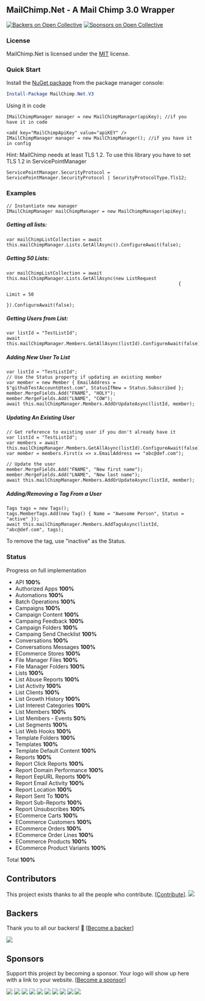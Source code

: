 ## MailChimp.Net - A Mail Chimp 3.0 Wrapper
[![Backers on Open Collective](https://opencollective.com/mailchimp/backers/badge.svg)](#backers)
 [![Sponsors on Open Collective](https://opencollective.com/mailchimp/sponsors/badge.svg)](#sponsors) 



### License
MailChimp.Net is licensed under the [MIT](https://github.com/brandonseydel/MailChimp.Net/blob/master/LICENSE.txt) license.


### Quick Start
Install the [NuGet package](https://www.nuget.org/packages/MailChimp.Net.V3/) from the package manager console:
```powershell
Install-Package MailChimp.Net.V3
```
Using it in code
```CSharp
IMailChimpManager manager = new MailChimpManager(apiKey); //if you have it in code

<add key="MailChimpApiKey" value="apiKEY" />
IMailChimpManager manager = new MailChimpManager(); //if you have it in config
```

Hint: MailChimp needs at least TLS 1.2. To use this library you have to set TLS 1.2 in ServicePointManager
```
ServicePointManager.SecurityProtocol = ServicePointManager.SecurityProtocol | SecurityProtocolType.Tls12;
```

### Examples

```CSharp
// Instantiate new manager
IMailChimpManager mailChimpManager = new MailChimpManager(apiKey);
```

##### Getting all lists:

```CSharp
var mailChimpListCollection = await this.mailChimpManager.Lists.GetAllAsync().ConfigureAwait(false);
```

##### Getting 50 Lists:

```CSharp
var mailChimpListCollection = await this.mailChimpManager.Lists.GetAllAsync(new ListRequest
                                                               {
                                                                   Limit = 50
                                                               }).ConfigureAwait(false);
```

##### Getting Users from List:

```CSharp
var listId = "TestListId";
await this.mailChimpManager.Members.GetAllAsync(listId).ConfigureAwait(false);
```
##### Adding New User To List

```CSharp
var listId = "TestListId";
// Use the Status property if updating an existing member
var member = new Member { EmailAddress = $"githubTestAccount@test.com", StatusIfNew = Status.Subscribed };
member.MergeFields.Add("FNAME", "HOLY");
member.MergeFields.Add("LNAME", "COW");
await this.mailChimpManager.Members.AddOrUpdateAsync(listId, member);
```

##### Updating An Existing User

```CSharp
// Get reference to existing user if you don't already have it
var listId = "TestListId";
var members = await this.mailChimpManager.Members.GetAllAsync(listId).ConfigureAwait(false);
var member = members.First(x => x.EmailAddress == "abc@def.com");

// Update the user
member.MergeFields.Add("FNAME", "New first name");
member.MergeFields.Add("LNAME", "New last name");
await this.mailChimpManager.Members.AddOrUpdateAsync(listId, member);
```

##### Adding/Removing a Tag From a User

```CSharp
Tags tags = new Tags();
tags.MemberTags.Add(new Tag() { Name = "Awesome Person", Status = "active" });
await this.mailChimpManager.Members.AddTagsAsync(listId, "abc@def.com", tags);
```
To remove the tag, use "inactive" as the Status.

### Status
Progress on full implementation

- API **100%**
- Authorized Apps **100%**
- Automations **100%**
- Batch Operations **100%**
- Campaigns **100%**
- Campaign Content **100%**
- Campaing Feedback **100%**
- Campaign Folders **100%**
- Campaing Send Checklist **100%**
- Conversations **100%**
- Conversations Messages **100%**
- ECommerce Stores **100%**
- File Manager Files **100%**
- File Manager Folders **100%**
- Lists **100%**
- List Abuse Reports **100%**
- List Activity **100%**
- List Clients **100%**
- List Growth History **100%**
- List Interest Categories **100%**
- List Members **100%**
- List Members - Events **50%**
- List Segments **100%**
- List Web Hooks **100%**
- Template Folders **100%**
- Templates **100%**
- Template Default Content **100%**
- Reports **100%**
- Report Click Reports **100%**
- Report Domain Performance **100%**
- Report EepURL Reports **100%**
- Report Email Activity **100%**
- Report Location **100%**
- Report Sent To **100%**
- Report Sub-Reports **100%**
- Report Unsubscribes **100%**
- ECommerce Carts **100%**
- ECommerce Customers **100%**
- ECommerce Orders **100%**
- ECommerce Order Lines **100%**
- ECommerce Products **100%**
- ECommerce Product Variants **100%**


Total **100%**

## Contributors

This project exists thanks to all the people who contribute. [[Contribute](CONTRIBUTING.md)].
<a href="https://github.com/brandonseydel/MailChimp.Net/graphs/contributors"><img src="https://opencollective.com/mailchimp/contributors.svg?width=890&button=false" /></a>


## Backers

Thank you to all our backers! 🙏 [[Become a backer](https://opencollective.com/mailchimp#backer)]

<a href="https://opencollective.com/mailchimp#backers" target="_blank"><img src="https://opencollective.com/mailchimp/backers.svg?width=890"></a>


## Sponsors

Support this project by becoming a sponsor. Your logo will show up here with a link to your website. [[Become a sponsor](https://opencollective.com/mailchimp#sponsor)]

<a href="https://opencollective.com/mailchimp/sponsor/0/website" target="_blank"><img src="https://opencollective.com/mailchimp/sponsor/0/avatar.svg"></a>
<a href="https://opencollective.com/mailchimp/sponsor/1/website" target="_blank"><img src="https://opencollective.com/mailchimp/sponsor/1/avatar.svg"></a>
<a href="https://opencollective.com/mailchimp/sponsor/2/website" target="_blank"><img src="https://opencollective.com/mailchimp/sponsor/2/avatar.svg"></a>
<a href="https://opencollective.com/mailchimp/sponsor/3/website" target="_blank"><img src="https://opencollective.com/mailchimp/sponsor/3/avatar.svg"></a>
<a href="https://opencollective.com/mailchimp/sponsor/4/website" target="_blank"><img src="https://opencollective.com/mailchimp/sponsor/4/avatar.svg"></a>
<a href="https://opencollective.com/mailchimp/sponsor/5/website" target="_blank"><img src="https://opencollective.com/mailchimp/sponsor/5/avatar.svg"></a>
<a href="https://opencollective.com/mailchimp/sponsor/6/website" target="_blank"><img src="https://opencollective.com/mailchimp/sponsor/6/avatar.svg"></a>
<a href="https://opencollective.com/mailchimp/sponsor/7/website" target="_blank"><img src="https://opencollective.com/mailchimp/sponsor/7/avatar.svg"></a>
<a href="https://opencollective.com/mailchimp/sponsor/8/website" target="_blank"><img src="https://opencollective.com/mailchimp/sponsor/8/avatar.svg"></a>
<a href="https://opencollective.com/mailchimp/sponsor/9/website" target="_blank"><img src="https://opencollective.com/mailchimp/sponsor/9/avatar.svg"></a>
